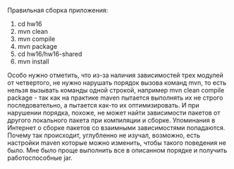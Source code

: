 Правильная сборка приложения:

1) cd hw16
2) mvn clean
3) mvn compile
4) mvn package
5) cd hw16/hw16-shared
6) mvn install

Особо нужно отметить, что из-за наличия зависимостей трех модулей от четвертого, не нужно нарушать порядок вызова команд mvn, то есть нельзя вызывать команды одной строкой, например mvn clean compile package - так как на практике maven пытается выполнять их не строго последовательно, а пытается как-то их оптимизировать. И при нарушении порядка, похоже, не может найти зависимости пакетов от другого локального пакета при компиляции и сборке. Упоминания в Интернет о сборке пакетов со взаимными зависимостями попадаются. Почему так происходит, углубленно не изучал, возможно, есть настройки maven которые можно изменить, чтобы такого поведения не было. Мне было проще выполнить все в описанном порядке и получить работоспособные jar.